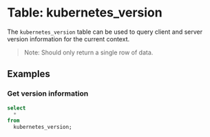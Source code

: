 # Table: kubernetes_version

The `kubernetes_version` table can be used to query client and server version information for the current context.

> Note: Should only return a single row of data.

## Examples

### Get version information

```sql
select
  *
from
  kubernetes_version;
```
